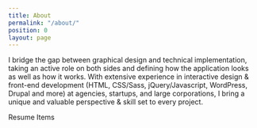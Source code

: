 ```yaml
---
title: About
permalink: "/about/"
position: 0
layout: page
---
```


I bridge the gap between graphical design and technical implementation, taking an active role on both sides and defining how the application looks as well as how it works. With extensive experience in interactive design & front-end development (HTML, CSS/Sass, jQuery/Javascript, WordPress, Drupal and more) at agencies, startups, and large corporations, I bring a unique and valuable perspective & skill set to every project.

Resume Items

